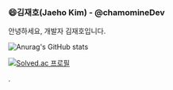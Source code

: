 ### 😄김재호(Jaeho Kim) - @chamomineDev
안녕하세요, 개발자 김재호입니다.

  

<!-- github Stats -->
![Anurag's GitHub stats](https://github-readme-stats.vercel.app/api?username=chamominedev&show_icons=true&theme=merko)
  
<!-- 백준 티어 표기 -->
  
[![Solved.ac
프로필](http://mazassumnida.wtf/api/v2/generate_badge?boj=chamominedev)](https://solved.ac/chamominedev)


.
   

